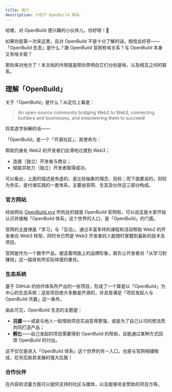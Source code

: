 ```yaml
---
title: 简介
description: 介绍下 OpenBuild 体系。
---
```


哈喽，对 OpenBuild 感兴趣的小伙伴儿，你好呀！👋

如果你是第一次来这里，且对 OpenBuild 不是十分了解的话，相信会好奇——「OpenBuild 生态」是什么？跟 OpenBuild 官网有啥关系？与 OpenBuild 本身又有啥关联？

那你来对地方了！本文档的作用就是帮你弄明白它们分别是啥，以及相互之间的联系。

## 理解「OpenBuild」

关于「OpenBuild」是什么？从定位上看是：

> An open-source community bridging Web2 to Web3, connecting builders and businesses, and empowering them to succeed!

将其逐字拆解的话——

「OpenBuild」是一个「开源社区」，其使命为：

 帮助仍身处 Web2 的开发者们丝滑地过渡到 Web3；
- 连接（独立）开发者与商业；
- 赋能并助力（独立）开发者取得成功。

可以看出，上面的描述是务虚的，是比较抽象的理念、目标；而下面要说的，则较为务实，是付诸实践的一套体系，主要由官网、生态及伙伴这三部分构成。

### 官方网站

经由网址 [OpenBuild.xyz](https://openbuild.xyz/) 所到达的就是 OpenBuild 官网啦，可以说这是大家开始认识并接触「OpenBuild 体系」这个世界的入口，是「OpenBuild」的门面。

官网的主旋律是「学习」与「互动」，通过丰富多样的课程和活动帮助 Web2 的开发者向 Web3 转型，同时令已然是 Web3 开发者的人能随时掌握到最新的技术及项目。

官网是作为一个数字产品，塑造着明面上的品牌形象，肩负让开发者对「从学习到赚钱」这一路径有所实际体感的重任。

### 生态系统

基于 GitHub 的协作体系所产出的一些项目，形成了一个算是以「OpenBuild」为中心的生态系统；这些项目绝大多数是开源的，并且皆满足「项目发起人与 OpenBuild 共赢」这一条件。

由此可见，OpenBuild 生态的主题是：

- **[共建](/zh/guides/how-to-contribute/)**——或是与他人一起借助项目实战变得更强，或是为了自己认可的想法而共同打造产品；
- **[孵化](/zh/guides/how-to-join/)**——自己发起的项目需要得到 OpenBuild 的帮助，且能通过某种方式回馈 OpenBuild 的付出。

这不仅仅是进入「OpenBuild 体系」这个世界的另一入口，也是与官网相辅相成，在背后助其发展的强大后盾！

### 合作伙伴

在内容和流量方面可以提供支持的社区与媒体，以及能够资金赞助的项目方等。
